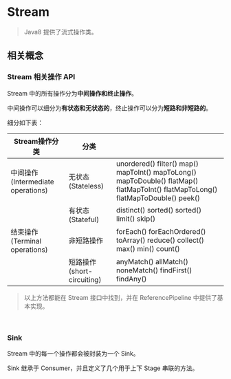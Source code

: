 # Stream

> Java8 提供了流式操作类。



## 相关概念

### Stream 相关操作 API

Stream 中的所有操作分为**中间操作和终止操作**。

中间操作可以细分为**有状态和无状态的**，终止操作可以分为**短路和非短路的**。

细分如下表：

| Stream操作分类                    | 分类                       |                                                              |
| --------------------------------- | -------------------------- | ------------------------------------------------------------ |
| 中间操作(Intermediate operations) | 无状态(Stateless)          | unordered() filter() map() mapToInt() mapToLong() mapToDouble() flatMap() flatMapToInt() flatMapToLong() flatMapToDouble() peek() |
|                                   | 有状态(Stateful)           | distinct() sorted() sorted() limit() skip()                  |
| 结束操作(Terminal operations)     | 非短路操作                 | forEach() forEachOrdered() toArray() reduce() collect() max() min() count() |
|                                   | 短路操作(short-circuiting) | anyMatch() allMatch() noneMatch() findFirst() findAny()      |

> 以上方法都能在 Stream 接口中找到，并在 ReferencePipeline 中提供了基本实现。

<br>

### Sink 

Stream 中的每一个操作都会被封装为一个 Sink。

Sink 继承于 Consumer，并且定义了几个用于上下 Stage 串联的方法。
